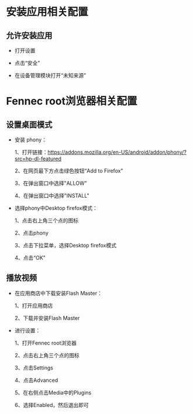 # 安装应用相关配置

## 允许安装应用

  - 打开设置
  
  - 点击“安全”
  
  - 在设备管理模块打开“未知来源”
  
# Fennec root浏览器相关配置

## 设置桌面模式

  - 安装 phony：
    
    1、打开链接：https://addons.mozilla.org/en-US/android/addon/phony/?src=hp-dl-featured
  
    2、在网页最下方点击绿色按钮“Add to Firefox"
    
    3、在弹出窗口中选择"ALLOW"
    
    4、在弹出窗口中选择"INSTALL"
    
  - 选择phony中Desktop firefox模式：
  
    1、点击右上角三个点的图标
    
    2、点击phony
    
    3、点击下拉菜单，选择Desktop firefox模式
    
    4、点击“OK"

## 播放视频

  - 在应用商店中下载安装Flash Master：
    
    1、打开应用商店
    
    2、下载并安装Flash Master
  
  - 进行设置：
  
    1、打开Fennec root浏览器
    
    2、点击右上角三个点的图标
    
    3、点击Settings
    
    4、点击Advanced
    
    5、在右侧点击Media中的Plugins
    
    6、选择Enabled，然后退出即可
